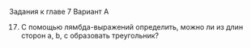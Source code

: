Задания к главе 7
Вариант А

17. С помощью лямбда-выражений определить, можно ли из длин сторон a, b,
    c образовать треугольник?
